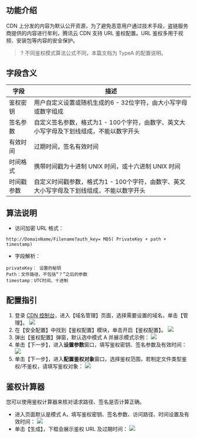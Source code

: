 ## 功能介绍

CDN 上分发的内容为默认公开资源，为了避免恶意用户通过技术手段，盗链服务商提供的内容进行牟利，腾讯云 CDN 支持 URL 鉴权配置。URL 鉴权多用于视频、安装包等内容的安全保护。
>? 不同鉴权模式算法公式不同，本篇文档为 TypeA 的配置说明。

## 字段含义

| 字段       | 描述                                                         |
| ---------- | ------------------------------------------------------------ |
| 鉴权密钥   | 用户自定义设置或随机生成的6 - 32位字符，由大小写字母或数字组成 |
| 签名参数   | 自定义签名参数，格式为1 - 100个字符，由数字、英文大小写字母及下划线组成，不能以数字开头 |
| 有效时间   | 过期时间，签名有效时间                                       |
| 时间格式   | 携带时间戳为十进制 UNIX 时间，或十六进制 UNIX 时间           |
| 时间戳参数 | 自定义时间戳参数，格式为1 - 100个字符，由数字、英文大小写字母及下划线组成，不能以数字开头 |

## 算法说明
- 访问加密 URL 格式：
```
http://DomainName/Filename?auth_key= MD5( PrivateKey + path + timestamp)
```
- 字段解析：
```1.    
privateKey： 设置的秘钥
Path：文件路径，不包括“？”之后的参数
timestamp：UTC时间，十进制
```

## 配置指引

1. 登录 [CDN 控制台](https://console.cloud.tencent.com/cdn/access/manage/1444090?tab=secure)，进入【域名管理】页面，选择需要设置的域名，单击【管理】。
![](https://main.qcloudimg.com/raw/801ab697e2728cb0ab8d56ac5204e433.png)
2. 在【安全配置】中找到【鉴权配置】模块，单击开启【鉴权配置】。
![](https://main.qcloudimg.com/raw/f83e9780cd0ad338b71bbe8aa1ddea2f.png)
3. 弹出【鉴权配置】弹窗，默认选中模式 A 并展示模式示例：
   ![](https://main.qcloudimg.com/raw/15eae56e5cabb6343a25336a6a11c49f.png)
4. 单击【下一步】，进入**设置参数**窗口，填写鉴权密钥、签名参数及有效时间：
   ![](https://main.qcloudimg.com/raw/29269ac36e195cb076dc11cb6ca57228.png)
5. 单击【下一步】，进入**配置鉴权对象**窗口，选择鉴权范围，若制定文件类型鉴权/不鉴权，请填写鉴权对象：
   ![](https://main.qcloudimg.com/raw/cf29224f1ac7f83fd1a452c432a46c1c.png)

## 鉴权计算器

您可以使用鉴权计算器来核对请求路径、签名是否计算正确。

- 进入页面默认是模式 A，填写鉴权密钥、签名参数、访问路径、时间设置及有效时间：
  ![](https://main.qcloudimg.com/raw/3531d94ea75de2cd636eb94c43d71f9a.png)
- 单击【生成】，下框会展示鉴权 URL 及过期时间：
  ![](https://main.qcloudimg.com/raw/924a54b9be9f7b454a989d04b2d0d45b.png)
